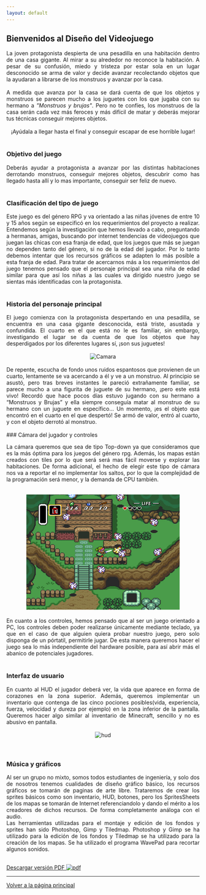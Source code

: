 ```yaml
---
layout: default
---
```


## Bienvenidos al Diseño del Videojuego

<div style="text-align: justify">
La joven protagonista despierta de una pesadilla en una habitación dentro de una casa gigante.
Al mirar a su alrededor no reconoce la habitación. A pesar de su confusión, miedo y tristeza por
estar sola en un lugar desconocido se arma de valor y decide avanzar recolectando objetos que
la ayudaran a librarse de los monstruos y avanzar por la casa. 
</div>
<br />
<div style="text-align: justify">
A medida que avanza por la casa se dará cuenta de que los objetos y monstruos se parecen mucho a los juguetes con los
que jugaba con su hermano a <i>"Monstruos y brujas"</i>. Pero no te confíes, los monstruos de la
casa serán cada vez más feroces y más difícil de matar y deberás mejorar tus técnicas
conseguir mejores objetos. 
</div>
<br />
<div style="text-align: center">
¡Ayúdala a llegar hasta el final y conseguir escapar de ese horrible
lugar!
</div>

<br />

### Objetivo del juego
<div style="text-align: justify">
Deberás ayudar a protagonista a avanzar por las distintas habitaciones derrotando monstruos,
conseguir mejores objetos, descubrir como has llegado hasta allí y lo mas importante,
conseguir ser feliz de nuevo. 
</div>
<br />

### Clasificación del tipo de juego
<div style="text-align: justify">
Este juego es del género RPG y va orientado a las niñas jóvenes de entre 10 y 15 años según se especificó 
en los requerimientos del proyecto a realizar. Entendemos según la investigación que hemos llevado a cabo, preguntando a hermanas, amigas, buscando por internet tendencias de videojuegos que juegan las chicas con esa franja de edad, que los juegos que más se juegan no dependen tanto del género, si no de la edad del jugador. Por lo tanto debemos intentar que los recursos gráficos se adapten lo más posible a esta franja de edad. Para tratar de acercarnos más a los requerimientos del juego tenemos pensado que el personaje principal sea una niña de edad similar para que así los niñas a las cuales va dirigido nuestro juego se sientas más identificadas con la protagonista.
</div>
<br />

### Historia del personaje principal
<div style="text-align: justify">
El juego comienza con la protagonista despertando en una pesadilla, se encuentra en una casa gigante desconocida, está triste, asustada y confundida. El cuarto en el que está no le es familiar, sin embargo, investigando el lugar se da cuenta de que los objetos que hay desperdigados por los diferentes lugares sí, ¡son sus juguetes!
</div>
<br />
<div style = "text-align:center">
<img src="https://steamuserimages-a.akamaihd.net/ugc/449609190914792646/D09288273C32BEF8457C44CDBB40683B79289808/" alt="Camara" width="250"/>
</div>
<br />
<div style="text-align: justify">
De repente, escucha de fondo unos ruidos espantosos que provienen de un cuarto, lentamente se va acercando a él y ve a un monstruo. Al principio se asustó, pero tras breves instantes le pareció extrañamente familiar, se parece mucho a una figurita de juguete de su hermano, ¡pero este está vivo!
Recordó que hace pocos días estuvo jugando con su hermano a “Monstruos y Brujas” y ella siempre conseguía matar al monstruo de su hermano con un juguete en específico… Un momento, ¡es el objeto que encontró en el cuarto en el que despertó!
Se armó de valor, entró al cuarto, y con el objeto derrotó al monstruo.
</div>

<br />
### Cámara del jugador y controles
<div style="text-align: justify">

La cámara queremos que sea de tipo Top-down ya que consideramos que es la más óptima para los juegos del
género rpg. Además, los mapas están creados con tiles por lo que será será mas fácil moverse y explorar las
habitaciones. De forma adicional, el hecho de elegir este tipo de cámara nos va a reportar el no implementar los saltos, por lo que la complejidad
de la programación será menor, y la demanda de CPU también.
</div>
<br />
<div style = "text-align:center">
<img src="./img/camara.jpg" alt="Camara" width="400"/>
</div>
<br />
<div style="text-align: justify">
En cuanto a los controles, hemos pensado que al ser un juego orientado a PC, los controles deben poder realizarse únicamente mediante teclado, ya que 
en el caso de que alguien quiera probar nuestro juego, pero solo disponga de un pórtatil, permitirle jugar. De esta manera queremos hacer el juego sea lo más
independiente del hardware posible, para así abrir más el abanico de potenciales jugadores.  
</div>
<br />

### Interfaz de usuario
<div style="text-align: justify">
En cuanto al HUD el jugador deberá ver, la vida que aparece en forma de corazones en la zona superior.
Además, queremos implementar un inventario que contenga de las cinco pociones posibles(vida, experiencia, fuerza, velocidad y dureza por ejemplo) en la zona
inferior de la pantalla. Queremos hacer algo similar al inventario de Minecraft, sencillo y no es abusivo en pantalla.
</div>
<br />
<div style = "text-align:center">
<img src="https://cdn.hobbyconsolas.com/sites/navi.axelspringer.es/public/media/image/2017/01/barra-hambre.jpg" alt="hud" width="400"/>
</div>
<br />

<br />

### Música y gráficos

<div style="text-align: justify">
Al ser un grupo no mixto, somos todos estudiantes de ingeniería, y solo dos de nosotros tenemos cualidades de diseño gráfico básico, los recursos gráficos se tomarán de paginas de arte libre. Trataremos de crear los sprites básicos como son inventario, HUD, botones, pero los SpritesSheets de los mapas se tomarán de Internet referenciandolo y dando el mérito a los creadores de dichos recursos. De forma completamente análoga con el audio. 
</div>
<div style="text-align: justify">
Las herramientas utilizadas para el montaje y edición de los fondos y sprites han sido
Photoshop, Gimp y Tiledmap. Photoshop y Gimp se ha utilizado para la edición de los fondos y
Tiledmap se ha utilizado para la creación de los mapas. Se ha utilizado el programa WavePad 
para recortar algunos sonidos.
</div>
<br />

[Descargar versión PDF <img src="https://upload.wikimedia.org/wikipedia/commons/thumb/8/87/PDF_file_icon.svg/833px-PDF_file_icon.svg.png" alt="pdf" width="16"/>](./data/VideogameDesign.pdf)

----

[Volver a la página principal](./)

